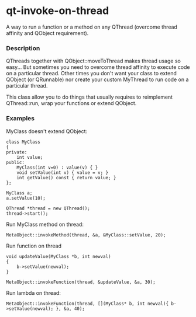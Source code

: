 # qt-invoke-on-thread
A way to run a function or a method on any QThread (overcome thread affinity and QObject requirement).

### Description

QThreads together with QObject::moveToThread makes thread usage so easy...
But sometimes you need to overcome thread affinity to execute code on a particular thread.
Other times you don't want your class to extend QObject (or QRunnable) nor create your custom MyThread to run code on a particular thread.

This class allow you to do things that usually requires to reimplement QThread::run, wrap your functions or extend QObject.


### Examples

MyClass doesn't extend QObject:

    class MyClass
    {
    private:
        int value;
    public:
        MyClass(int v=0) : value(v) { }
        void setValue(int v) { value = v; }
        int getValue() const { return value; }
    };
        
    MyClass a;
    a.setValue(10);
    
    QThread *thread = new QThread();
    thread->start();

Run MyClass method on thread:

    MetaObject::invokeMethod(thread, &a, &MyClass::setValue, 20); 
    
Run function on thread

    void updateValue(MyClass *b, int newval)
    {
        b->setValue(newval);
    }
    
    MetaObject::invokeFunction(thread, &updateValue, &a, 30);

Run lambda on thread:

    MetaObject::invokeFunction(thread, [](MyClass* b, int newval){ b->setValue(newval); }, &a, 40);
